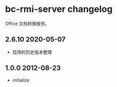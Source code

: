 # bc-rmi-server changelog 

Office 文档转换服务。

## 2.6.10 2020-05-07

- 现用的历史版本整理

## 1.0.0 2012-08-23

- initialize
